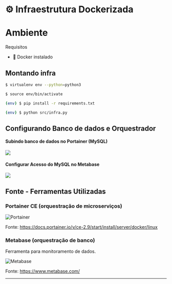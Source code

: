 # ⚙️ Infraestrutura Dockerizada 

# Ambiente 

Requisitos

- 🐳 Docker instalado


## Montando infra 
``` bash
$ virtualenv env --python=python3

$ source env/bin/activate  

(env) $ pip install -r requirements.txt 

(env) $ python src/infra.py 

```
## Configurando Banco de dados e Orquestrador 

#### Subindo banco de dados no Portainer (MySQL)

![](https://juanengml-github.s3.amazonaws.com/UP+DATABASE+PORTAINER.gif)  

#### Configurar Acesso do MySQL no Metabase 

![](https://juanengml-github.s3.amazonaws.com/Configure+Metabase.gif)


## Fonte - Ferramentas Utilizadas 

### Portainer CE (orquestração de microserviços) 

![Portainer](https://media-exp1.licdn.com/dms/image/C5112AQFrlut0AkEykw/article-inline_image-shrink_1000_1488/0/1541068458082?e=1642032000&v=beta&t=qQnplESdqvDpNccgiCBFI6ueUU8Zq4PPfiaWKxkBMXM)

Fonte: https://docs.portainer.io/v/ce-2.9/start/install/server/docker/linux


### Metabase (orquestração de banco)

Ferramenta para monitoramento de dados.

![Metabase](https://www.metabase.com/images/posts/metabase-0.40/editing-dashboard.gif)

Fonte: https://www.metabase.com/




---
